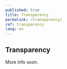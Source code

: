 ```yaml
---
published: true
title: Transparency
permalink: /transparency/
ref: transparency
lang: en
---
```


<h2>Transparency</h2>

More info soon.
